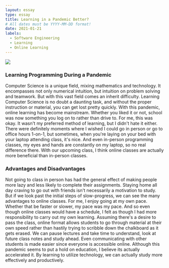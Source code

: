```yaml
---
layout: essay
type: essay
title: Learning in a Pandemic Better?
# All dates must be YYYY-MM-DD format!
date: 2021-01-21
labels:
  - Software Engineering
  - Learning
  - Online Learning
---
```

<img src="../images/onlineclass.jpeg">
<h3> Learning Programming During a Pandemic </h3>
Computer Science is a unique field, mixing mathematics and technology. It encompasses not only numerical intuition, but intuition on problem solving and teamwork. But with this vast field comes an inherit difficulty. Learning Computer Science is no doubt a daunting task, and without the proper instruction or material, you can get lost pretty quickly. With this pandemic, online learning has become mainstream. Whether you liked it or not, school was now something you log on to rather than drive to. For me, this was okay. It wasn't my preferred method of learning, but I didn't hate it either. There were definitely moments where I wished I could go in person or go to office hours 1-on-1, but sometimes, when you're laying on your bed with your laptop attending class, it's nice. And even in-person programming classes, my eyes and hands are constantly on my laptop, so no real difference there. With our upcoming class, I think online classes are actually more beneficial than in-person classes.
<h3> Advantages and Disadvantages </h3>
Not going to class in person has had the general effect of making people more lazy and less likely to complete their assignments. Staying home all day craving to go out with friends isn't necessarily a motivation to study. But if we look past the initial steps of slow-progress, we can see the many advantages to online classes.
For me, I enjoy going at my own pace. Whether that be faster or slower, my pace was my pace. And so even though online classes would have a schedule, I felt as though I had more responsibility to carry out my own learning. Assuming there's a desire to pass the class, online format allows students to go through material at their own speed rather than hastily trying to scribble down the chalkboard as it gets erased. We can pause lectures and take time to understand, look at future class notes and study ahead. Even communicating with other students is made easier since everyone is accessible online. 
Although this pandemic seems to put a hold on education, I believe its actually accelerated it. By learning to utilize technology, we can actually study more effectively and productively.
